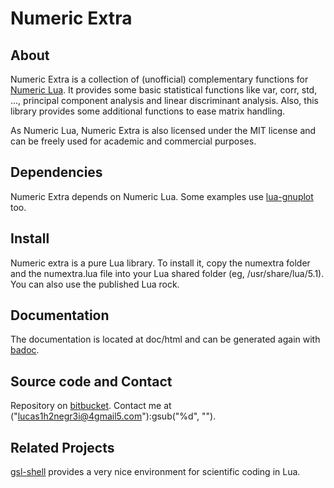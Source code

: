 # Numeric Extra

## About

Numeric Extra is a collection of (unofficial) complementary functions
for [Numeric Lua][1]. It provides some basic statistical functions like var,
corr, std, ..., principal component analysis and linear discriminant analysis.
Also, this library provides some additional functions to ease matrix handling.

As Numeric Lua, Numeric Extra is also licensed under the MIT license and
can be freely used for academic and commercial purposes.

## Dependencies

Numeric Extra depends on Numeric Lua. Some examples use [lua-gnuplot][3] too.

## Install

Numeric extra is a pure Lua library. To install it, copy the numextra folder and
the numextra.lua file into your Lua shared folder (eg, /usr/share/lua/5.1).
You can also use the published Lua rock.

## Documentation

The documentation is located at doc/html and can be generated again
with [badoc][4].

## Source code and Contact

Repository on [bitbucket][5].
Contact me at ("lucas1h2negr3i@4gmail5.com"):gsub("%d", "").

## Related Projects

[gsl-shell][2] provides a very nice environment for scientific coding in Lua.

[1]: https://github.com/carvalho/numlua
[2]: http://www.nongnu.org/gsl-shell
[3]: https://bitbucket.org/lucashnegri/lua-gnuplot
[4]: http://oproj.tuxfamily.org/wiki/doku.php?id=badoc
[5]: https://bitbucket.org/lucashnegri/numextra
